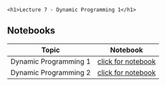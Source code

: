 
~~~
<h1>Lecture 7 - Dynamic Programming 1</h1>
~~~

## Notebooks

Topic | Notebook
:-----: | :--------:
Dynamic Programming 1 | [click for notebook](../lecture7-dp1)
Dynamic Programming 2 | [click for notebook](../lecture7-dp2)




